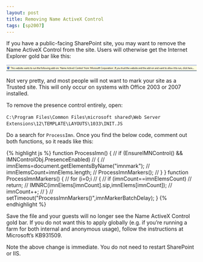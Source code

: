 ```yaml
---
layout: post
title: Removing Name ActiveX Control
tags: [sp2007]
---
```


If you have a public-facing SharePoint site, you may want to remove the Name ActiveX Control from the site.  Users will otherwise get the Internet Explorer gold bar like this:

![image35](/assets/images/2010/09/image35.png)

Not very pretty, and most people will not want to mark your site as a Trusted site.  This will only occur on systems with Office 2003 or 2007 installed.

To remove the presence control entirely, open:

`C:\Program Files\Common Files\microsoft shared\Web Server Extensions\12\TEMPLATE\LAYOUTS\1033\INIT.JS`

Do a search for `ProcessImn`.  Once you find the below code, comment out both functions, so it reads like this:

{% highlight js %}
function ProcessImn()
{
//    if (EnsureIMNControl() && IMNControlObj.PresenceEnabled)
//    {
//        imnElems=document.getElementsByName("imnmark");
//        imnElemsCount=imnElems.length;
//        ProcessImnMarkers();
//    }
}
function ProcessImnMarkers()
{
//    for (i=0;i
//    {
//        if (imnCount==imnElemsCount)
//            return;
//        IMNRC(imnElems[imnCount].sip,imnElems[imnCount]);
//        imnCount++;
//    }
//    setTimeout("ProcessImnMarkers()",imnMarkerBatchDelay);
}
{% endhighlight %}

Save the file and your guests will no longer see the Name ActiveX Control gold bar.  If you do not want this to apply globally (e.g. if you’re running a farm for both internal and anonymous usage), follow the instructions at Microsoft’s KB931509.

Note the above change is immediate.  You do not need to restart SharePoint or IIS.